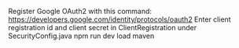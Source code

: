 Register Google OAuth2 with this command: https://developers.google.com/identity/protocols/oauth2
Enter client registration id and client secret in ClientRegistration under SecurityConfig.java
npm run dev
load maven
